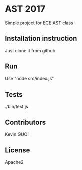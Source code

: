 # AST 2017

Simple project for ECE AST class

## Installation instruction

Just clone it from github

## Run

Use "node src/index.js"

## Tests

./bin/test.js

## Contributors

Kevin GUOI

## License

Apache2
